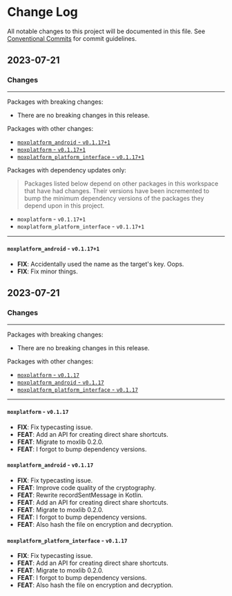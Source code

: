 # Change Log

All notable changes to this project will be documented in this file.
See [Conventional Commits](https://conventionalcommits.org) for commit guidelines.

## 2023-07-21

### Changes

---

Packages with breaking changes:

 - There are no breaking changes in this release.

Packages with other changes:

 - [`moxplatform_android` - `v0.1.17+1`](#moxplatform_android---v01171)
 - [`moxplatform` - `v0.1.17+1`](#moxplatform---v01171)
 - [`moxplatform_platform_interface` - `v0.1.17+1`](#moxplatform_platform_interface---v01171)

Packages with dependency updates only:

> Packages listed below depend on other packages in this workspace that have had changes. Their versions have been incremented to bump the minimum dependency versions of the packages they depend upon in this project.

 - `moxplatform` - `v0.1.17+1`
 - `moxplatform_platform_interface` - `v0.1.17+1`

---

#### `moxplatform_android` - `v0.1.17+1`

 - **FIX**: Accidentally used the name as the target's key. Oops.
 - **FIX**: Fix minor things.


## 2023-07-21

### Changes

---

Packages with breaking changes:

 - There are no breaking changes in this release.

Packages with other changes:

 - [`moxplatform` - `v0.1.17`](#moxplatform---v0117)
 - [`moxplatform_android` - `v0.1.17`](#moxplatform_android---v0117)
 - [`moxplatform_platform_interface` - `v0.1.17`](#moxplatform_platform_interface---v0117)

---

#### `moxplatform` - `v0.1.17`

 - **FIX**: Fix typecasting issue.
 - **FEAT**: Add an API for creating direct share shortcuts.
 - **FEAT**: Migrate to moxlib 0.2.0.
 - **FEAT**: I forgot to bump dependency versions.

#### `moxplatform_android` - `v0.1.17`

 - **FIX**: Fix typecasting issue.
 - **FEAT**: Improve code quality of the cryptography.
 - **FEAT**: Rewrite recordSentMessage in Kotlin.
 - **FEAT**: Add an API for creating direct share shortcuts.
 - **FEAT**: Migrate to moxlib 0.2.0.
 - **FEAT**: I forgot to bump dependency versions.
 - **FEAT**: Also hash the file on encryption and decryption.

#### `moxplatform_platform_interface` - `v0.1.17`

 - **FIX**: Fix typecasting issue.
 - **FEAT**: Add an API for creating direct share shortcuts.
 - **FEAT**: Migrate to moxlib 0.2.0.
 - **FEAT**: I forgot to bump dependency versions.
 - **FEAT**: Also hash the file on encryption and decryption.

